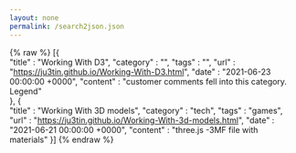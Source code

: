 ```yaml
---
layout: none
permalink: /search2json.json
---
```

{% raw %}
[{  
      "title"    : "Working With D3",
      "category" : "",
      "tags"     : "",
      "url"      : "https://ju3tin.github.io/Working-With-D3.html",
      "date"     : "2021-06-23 00:00:00 +0000",
      "content"  : "customer comments fell into this category. Legend"  
    },
    {  
      "title"    : "Working With 3D models",
      "category" : "tech",
      "tags"     : "games",
      "url"      : "https://ju3tin.github.io/Working-With-3d-models.html",
      "date"     : "2021-06-21 00:00:00 +0000",
      "content"  : "three.js -3MF file with materials"
 }]
 {% endraw %}

